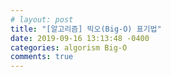 ```yaml
---
# layout: post
title: "[알고리즘] 빅오(Big-O) 표기법"
date: 2019-09-16 13:13:48 -0400
categories: algorism Big-O
comments: true
---
```

  
  
